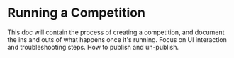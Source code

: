 # Running a Competition
This doc will contain the process of creating a competition, and document the ins and outs of what happens once it's running. Focus on UI interaction and troubleshooting steps. How to publish and un-publish.
